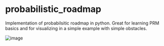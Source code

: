# probabilistic_roadmap
Implementation of probabilsitic roadmap in python. Great for learning PRM basics and for visualizing in a simple example with simple obstacles.

![image](https://github.com/abubake/probabilistic_roadmap/assets/32299736/0f483e7d-b360-47f9-85c9-e1b2da3e9e62)
